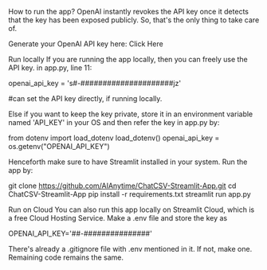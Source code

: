 How to run the app?
OpenAI instantly revokes the API key once it detects that the key has been exposed publicly. So, that's the only thing to take care of.

Generate your OpenAI API key here: Click Here

Run locally
If you are running the app locally, then you can freely use the API key.
in app.py, line 11:


openai_api_key = 's#-#####################jz'

#can set the API key directly, if running locally.

Else if you want to keep the key private, store it in an environment variable named 'API_KEY' in your OS and then refer the key in app.py by:

from dotenv import load_dotenv
load_dotenv()
openai_api_key = os.getenv("OPENAI_API_KEY")

Henceforth make sure to have Streamlit installed in your system. Run the app by:

git clone https://github.com/AIAnytime/ChatCSV-Streamlit-App.git
cd ChatCSV-Streamlit-App
pip install -r requirements.txt
streamlit run app.py

Run on Cloud
You can also run this app locally on Streamlit Cloud, which is a free Cloud Hosting Service.
Make a .env file and store the key as

OPENAI_API_KEY='##-###############'

There's already a .gitignore file with .env mentioned in it. If not, make one.
Remaining code remains the same.
